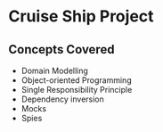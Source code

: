 # Cruise Ship Project

## Concepts Covered

- Domain Modelling
- Object-oriented Programming
- Single Responsibility Principle
- Dependency inversion
- Mocks
- Spies
